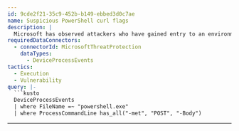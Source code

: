 ```yaml
---
id: 9cde2f21-35c9-452b-b149-ebbed3d0c7ae
name: Suspicious PowerShell curl flags
description: |
  Microsoft has observed attackers who have gained entry to an environment via the Log4J vulnerability utilizing uncommon PowerShell flags to communicate to command-and-control infrastructure.
requiredDataConnectors:
  - connectorId: MicrosoftThreatProtection
    dataTypes:
      - DeviceProcessEvents
tactics:
  - Execution
  - Vulnerability
query: |-
  ```kusto
  DeviceProcessEvents
  | where FileName =~ "powershell.exe"
  | where ProcessCommandLine has_all("-met", "POST", "-Body")
  ```
---
```


